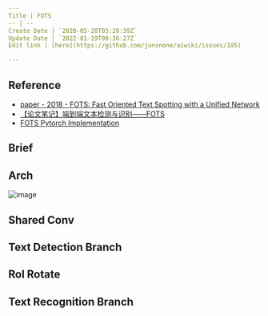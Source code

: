 ```yaml
---
Title | FOTS
-- | --
Create Date | `2020-05-28T03:28:39Z`
Update Date | `2022-01-19T09:36:27Z`
Edit link | [here](https://github.com/junxnone/aiwiki/issues/195)

---
```

## Reference
- [paper - 2018 - FOTS: Fast Oriented Text Spotting with a Unified Network](https://arxiv.org/pdf/1801.01671v2.pdf)
- [【论文笔记】端到端文本检测与识别——FOTS](https://blog.csdn.net/u013063099/article/details/89236368)
- [FOTS Pytorch Implementation](https://github.com/jiangxiluning/FOTS.PyTorch)

## Brief

## Arch
![image](https://user-images.githubusercontent.com/2216970/83095775-a894f000-a0d6-11ea-8525-378691b03378.png)

## Shared Conv

## Text Detection Branch

## RoI Rotate

## Text Recognition Branch

